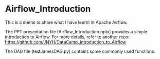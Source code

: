 # Airflow_Introduction

This is a memo to share what I have learnt in Apache Airflow.

The PPT presentation file (Airflow_Introduction.pptx) provides a simple introduction to Airflow. For more details, refer to another repo: https://github.com/JNYH/DataCamp_Introduction_to_Airflow

The DAG file (testJamesDAG.py) contains some commonly used functions.
